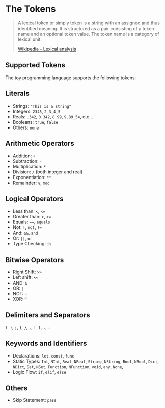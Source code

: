 # The Tokens

> A lexical token or simply token is a string with an assigned and thus identified meaning. It is structured as a pair consisting of a token name and an optional token value. The token name is a category of lexical unit.
>
> [Wikipedia - Lexical analysis](https://en.wikipedia.org/wiki/Lexical_analysis#Token)

## Supported Tokens
The toy programming language supports the following tokens:

## Literals
- Strings: `"This is a string"`
- Integers: `2345`, `2_3_4_5`
- Reals: `.342`, `0.342`, `8.99`, `9.89_54`, etc...
- Booleans: `true`, `false`
- Others: `none`

## Arithmetic Operators
- Addition: `+`
- Subtraction: `-`
- Multiplication: `*`
- Division: `/` (both integer and real)
- Exponentiation: `**`
- Remainder: `%`, `mod`

## Logical Operators
- Less than: `<`, `<=`
- Greater than: `>`, `>=`
- Equals: `==`, `equals`
- Not: `!`, `not`, `!=`
- And: `&&`, `and`
- Or: `||`, `or`
- Type Checking: `is`

## Bitwise Operators
- Right Shift: `>>`
- Left shift: `<<`
- AND: `&`
- OR: `|`
- NOT: `~`
- XOR: `^`

## Delimiters and Separators
`( )`, `;`, `{ }`, `,`, `[ ]`, `.`, `:`

## Keywords and Identifiers
- Declarations: `let`, `const`, `func`
- Static Types: `Int`, `NInt`, `Real`, `NReal`, `String`, `NString`, `Bool`, `NBool`,
`Dict`, `NDict`, `Set`, `NSet`, `Function`, `NFunction`, `void`, `any`, `None`,
- Logic Flow: `if`, `elif`, `else`

## Others
- Skip Statement: `pass`